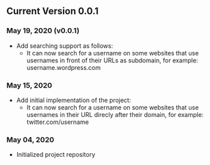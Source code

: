 ## Current Version 0.0.1

### May 19, 2020 (v0.0.1)

- Add searching support as follows:
    + It can now search for a username on some websites that use usernames in
      front of their URLs as subdomain, for example: username.wordpress.com

### May 15, 2020

- Add initial implementation of the project:
    + It can now search for a username on some websites that use usernames in
      their URL direcly after their domain, for example: twitter.com/username

### May 04, 2020

- Initialized project repository

